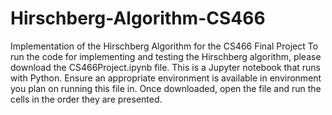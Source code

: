 # Hirschberg-Algorithm-CS466
Implementation of the Hirschberg Algorithm for the CS466 Final Project
To run the code for implementing and testing the Hirschberg algorithm, please download the CS466Project.ipynb file. This is a Jupyter notebook that runs with Python. Ensure an appropriate environment is available in environment you plan on running this file in. Once downloaded, open the file and run the cells in the order they are presented. 
